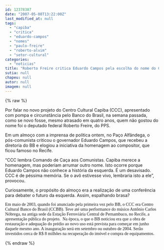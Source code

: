 ```yaml
---
id: 12378387
date: "2007-05-08T13:22:00Z"
last_modified_at: null
tags:
  - "capiba"
  - "critica"
  - "eduardo-campos"
  - "nomes"
  - "paulo-freire"
  - "roberto-alvim"
  - "setor-cultural"
categories:
  - "noticias"
title: "Roberto Freire critica Eduardo Campos pela escolha do nome do Centro Cultural Capiba"
sutia: null
chapeu: null
autor: null
imagem: null
---
```

{% raw %}
<p><p>Por falar no novo projeto do Centro Cultural Capiba (CCC), apresentado com pompa e circunst&acirc;ncia pelo Banco do Brasil, na semana passada, como se novo fosse, mesmo atrasado em quatro anos, quem n&atilde;o gostou do nome foi o deputado federal Roberto Freire, do PPS.</p></p>
<p><p>Em um almo&ccedil;o com a imprensa de pol&iacute;tica ontem, no Pa&ccedil;o Alf&acirc;ndega, o p&oacute;s-comunista criticou o governador Eduardo Campos, que recebeu a diretoria do BB e elogiou a iniciativa da homenagem ao compositor, que ficou famoso no Recife.</p></p>
<p><p>&ldquo;CCC lembra Comando de Ca&ccedil;a aos Comunistas. Capiba merece a homenagem, mas poderiam arrumar outro nome. Isto ocorre porque Eduardo Campos n&atilde;o conhece a hist&oacute;ria da esquerda. &Eacute; um desavisado. CCC &eacute; de p&eacute;ssima mem&oacute;ria. Se o av&ocirc; estivesse vivo, lembraria isto a ele&rdquo;, provocou.</p></p>
<p><p>Curiosamente, o prop&oacute;sito do almo&ccedil;o era a realiza&ccedil;&atilde;o de uma confer&ecirc;ncia para debater o futuro da esquerda. Assim, espalhando brasa?</p></p>
<p><p><font face=\"Verdana\">Em maio de 2003, quando foi anunciado pela primeira vez pelo BB, o CCC era Centro Cultural Banco do Brasil (CCBB). Teve at&eacute; uma performance do m&uacute;sico Ant&ocirc;nio Carlos N&oacute;brega, na antiga sede da Esta&ccedil;&atilde;o Ferrovi&aacute;ria Central de Pernambuco, no Recife, a apresenta&ccedil;&atilde;o p&uacute;blica do projeto.&nbsp; Na &eacute;poca, o que o BB noticiou era que a obra de restaura&ccedil;&atilde;o e adequa&ccedil;&atilde;o do pr&eacute;dio ao novo uso est&aacute; prevista para come&ccedil;ar em junho daquele mesmo ano. A inaugura&ccedil;&atilde;o ser&aacute; em setembro ou outubro de 2004. Ser&atilde;o investidos cerca de R$ 8 milh&otilde;es na recupera&ccedil;&atilde;o do im&oacute;vel e compra de equipamentos.</font></p> </p>
{% endraw %}